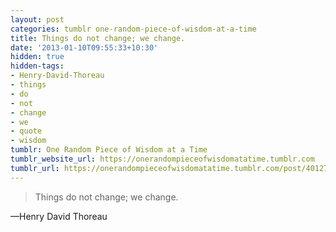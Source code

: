 ```yaml
---
layout: post
categories: tumblr one-random-piece-of-wisdom-at-a-time
title: Things do not change; we change.
date: '2013-01-10T09:55:33+10:30'
hidden: true
hidden-tags:
- Henry-David-Thoreau
- things
- do
- not
- change
- we
- quote
- wisdom
tumblr: One Random Piece of Wisdom at a Time
tumblr_website_url: https://onerandompieceofwisdomatatime.tumblr.com
tumblr_url: https://onerandompieceofwisdomatatime.tumblr.com/post/40127127427/things-do-not-change-we-change
---
```

> Things do not change; we change.

—Henry David Thoreau
